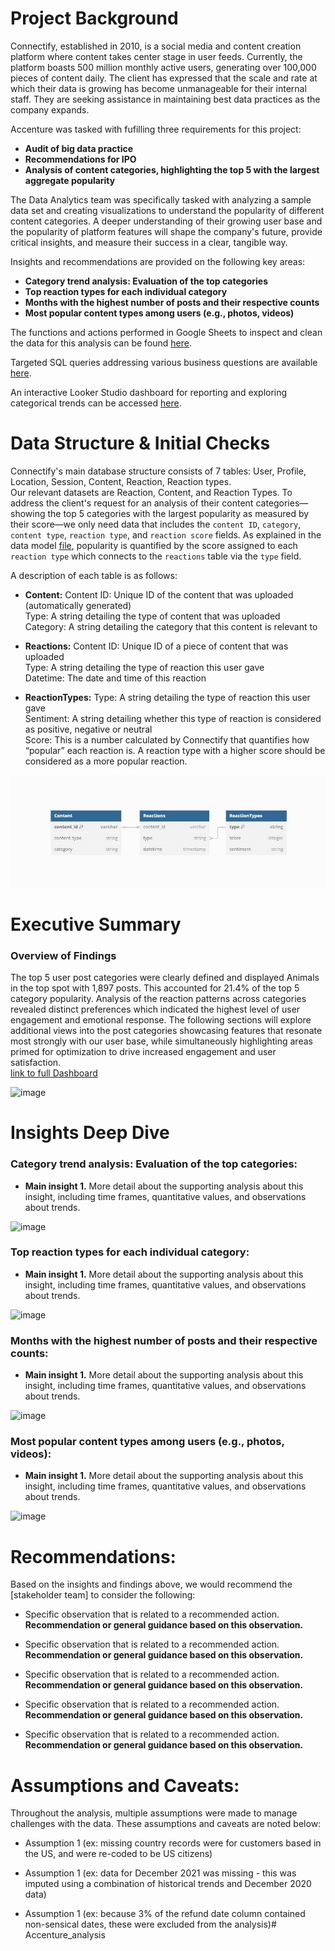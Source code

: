 # Project Background
Connectify, established in 2010, is a social media and content creation platform where content takes center stage in user feeds. Currently, the platform boasts 500 million monthly active users, generating over 100,000 pieces of content daily. The client has expressed that the scale and rate at which their data is growing has become unmanageable for their internal staff. They are seeking assistance in maintaining best data practices as the company expands.

Accenture was tasked with fufilling three requirements for this project:
- **Audit of big data practice**
- **Recommendations for IPO**
- **Analysis of content categories, highlighting the top 5 with the largest aggregate popularity**

The Data Analytics team was specifically tasked with analyzing a sample data set and creating visualizations to understand the popularity of different content categories. A deeper understanding of their growing user base and the popularity of platform features will shape the company's future, provide critical insights, and measure their success in a clear, tangible way.

Insights and recommendations are provided on the following key areas:
- **Category trend analysis: Evaluation of the top categories**
- **Top reaction types for each individual category**
- **Months with the highest number of posts and their respective counts**
- **Most popular content types among users (e.g., photos, videos)**

The functions and actions performed in Google Sheets to inspect and clean the data for this analysis can be found [here](https://github.com/CNormx/Accenture_analysis/blob/main/Social%20Buzz%20Data%20Quality%20Check%20and%20Clean.md).

Targeted SQL queries addressing various business questions are available [here](https://github.com/CNormx/Accenture_analysis/blob/main/Social%20Buzz%20Exploratory%20Data%20Analysis.md).

An interactive Looker Studio dashboard for reporting and exploring categorical trends can be accessed [here](https://lookerstudio.google.com/reporting/53d58549-3809-4069-adff-772184dec9ac).



# Data Structure & Initial Checks

Connectify's main database structure consists of 7 tables: User, Profile, Location, Session, Content, Reaction, Reaction types.</br>
Our relevant datasets are Reaction, Content, and Reaction Types.
To address the client's request for an analysis of their content categories—showing the top 5 categories with the largest popularity as measured by their score—we only need data that includes the `content ID`, `category`, `content type`, `reaction type`, and `reaction score` fields.
As explained in the data model [file](https://github.com/CNormx/Connectify_EDA/tree/main/Connectify%20Briefs%20and%20Data%20Model), popularity is quantified by the score assigned to each `reaction type` which connects to the `reactions` table via the `type` field.

A description of each table is as follows:
- **Content:** Content
ID: Unique ID of the content that was uploaded (automatically generated)</br>
Type: A string detailing the type of content that was uploaded</br>
Category: A string detailing the category that this content is relevant to

- **Reactions:**
Content ID: Unique ID of a piece of content that was uploaded</br>
Type: A string detailing the type of reaction this user gave</br>
Datetime: The date and time of this reaction

- **ReactionTypes:**
Type: A string detailing the type of reaction this user gave</br>
Sentiment: A string detailing whether this type of reaction is considered as positive, negative or neutral</br>
Score: This is a number calculated by Connectify that quantifies how “popular” each reaction is. A reaction type with a higher score
should be considered as a more popular reaction.

![image](https://github.com/CNormx/Accenture_analysis/blob/main/Accenture%20erd.JPG)

# Executive Summary

### Overview of Findings

The top 5 user post categories were clearly defined and displayed Animals in the top spot with 1,897 posts. This accounted for 21.4% of the top 5 category popularity. Analysis of the reaction patterns across categories revealed distinct preferences which indicated the highest level of user engagement and emotional response. The following sections will explore additional views into the post categories showcasing features that resonate most strongly with our user base, while simultaneously highlighting areas primed for optimization to drive increased engagement and user satisfaction.</br>
[link to full Dashboard](https://lookerstudio.google.com/s/gA_Uv2xolHs)

![image](https://github.com/CNormx/Connectify_EDA/blob/main/Looker%20Studio%20Dashboard/Connectify%20Dashboard%202.jpg)


# Insights Deep Dive
### Category trend analysis: Evaluation of the top categories:

* **Main insight 1.** More detail about the supporting analysis about this insight, including time frames, quantitative values, and observations about trends.

![image](https://github.com/CNormx/Connectify_EDA/blob/main/Looker%20Studio%20Dashboard/chart%20top%205.JPG)


### Top reaction types for each individual category:

* **Main insight 1.** More detail about the supporting analysis about this insight, including time frames, quantitative values, and observations about trends.

![image](https://github.com/CNormx/Connectify_EDA/blob/main/Looker%20Studio%20Dashboard/chart%20cattypes.JPG)

### Months with the highest number of posts and their respective counts:

* **Main insight 1.** More detail about the supporting analysis about this insight, including time frames, quantitative values, and observations about trends.
  
![image](https://github.com/CNormx/Connectify_EDA/blob/main/Looker%20Studio%20Dashboard/chart%20months.JPG)

### Most popular content types among users (e.g., photos, videos):

* **Main insight 1.** More detail about the supporting analysis about this insight, including time frames, quantitative values, and observations about trends.

![image](https://github.com/CNormx/Connectify_EDA/blob/main/Looker%20Studio%20Dashboard/chart%20contenttype.JPG)


# Recommendations:

Based on the insights and findings above, we would recommend the [stakeholder team] to consider the following: 

* Specific observation that is related to a recommended action. **Recommendation or general guidance based on this observation.**
  
* Specific observation that is related to a recommended action. **Recommendation or general guidance based on this observation.**
  
* Specific observation that is related to a recommended action. **Recommendation or general guidance based on this observation.**
  
* Specific observation that is related to a recommended action. **Recommendation or general guidance based on this observation.**
  
* Specific observation that is related to a recommended action. **Recommendation or general guidance based on this observation.**
  


# Assumptions and Caveats:

Throughout the analysis, multiple assumptions were made to manage challenges with the data. These assumptions and caveats are noted below:

* Assumption 1 (ex: missing country records were for customers based in the US, and were re-coded to be US citizens)
  
* Assumption 1 (ex: data for December 2021 was missing - this was imputed using a combination of historical trends and December 2020 data)
  
* Assumption 1 (ex: because 3% of the refund date column contained non-sensical dates, these were excluded from the analysis)# Accenture_analysis
